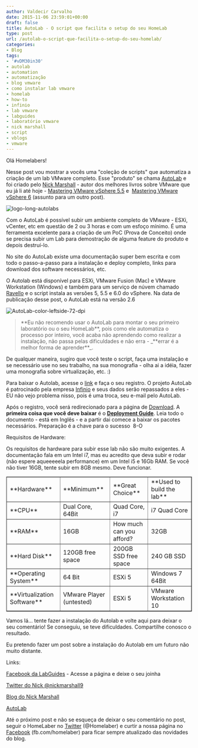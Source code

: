 ```yaml
---
author: Valdecir Carvalho
date: 2015-11-06 23:59:01+00:00
draft: false
title: AutoLab - O script que facilita o setup do seu HomeLab
type: post
url: /autolab-o-script-que-facilita-o-setup-do-seu-homelab/
categories:
- Blog
tags:
- '#vDM30in30'
- autolab
- automation
- automatização
- blog vmware
- como instalar lab vmware
- homelab
- how-to
- infinio
- lab vmware
- labguides
- laboratório vmware
- nick marshall
- script
- vblogs
- vmware
---
```


Olá Homelabers!

Nesse post vou mostrar a vocês uma "coleção de scripts" que automatiza a criação de um lab VMware completo. Esse "produto" se chama [AutoLab](http://www.labguides.com/autolab/) e foi criado pelo [Nick Marshall](http://nickmarshall.com.au/about/) - autor dos melhores livros sobre VMware que eu já li até hoje - [Mastering VMware vSphere 5.5](http://www.amazon.com/Mastering-VMware-vSphere-Nick-Marshall/dp/1118925157/ref=asap_bc?ie=UTF8) e  [Mastering VMware vSphere 6](http://www.amazon.com/Mastering-VMware-vSphere-Scott-Lowe/dp/1118661141/ref=asap_bc?ie=UTF8) (assunto para um outro post).

![logo-long-autolabs](/imagens/2015/11/logo-long-autolabs.png)


Com o AutoLab é possível subir um ambiente completo de VMware - ESXi, vCenter, etc em questão de 2 ou 3 horas e com um esfoço mínimo. É uma ferramenta excelente para a criação de um PoC (Prova de Conceito) onde se precisa subir um Lab para demostração de alguma feature do produto e depois destruí-lo.

<!-- more -->

No site do AutoLab existe uma documentação super bem escrita e com todo o passo-a-passo para a instalação e deploy completo, links para download dos software necessários, etc.

O Autolab está disponível para ESXi, VMware Fusion (Mac) e VMware Workstation (Windows) e também para um serviço de núvem chamado [Ravello](https://www.ravellosystems.com/) e o script instala as versões 5, 5.5 e 6.0 do vSphere. Na data de publicação desse post, o AutoLab está na versão 2.6

![AutoLab-color-leftside-72-dpi](/imagens/2015/11/AutoLab-color-leftside-72-dpi.png)




<blockquote>**Eu não recomendo usar o AutoLab para montar o seu primeiro laboratório ou o seu HomeLab**, pois como ele automatiza o processo por inteiro, você acaba não aprendendo como realizar a instalação, não passa pelas dificuldades e não erra - _**errar é a melhor forma de aprender**_.</blockquote>



De qualquer maneira, sugiro que você teste o script, faça uma instalação e se necessário use no seu trabalho, na sua monografia - olha ai a idéia, fazer uma monografia sobre virtualização, etc. :)

Para baixar o Autolab, acesse o [link](http://www.labguides.com/autolab/) e faça o seu registro. O projeto AutoLab é patrocinado pela empresa [Infinio](http://www.infinio.com/) e seus dados serão repassados a eles - EU não vejo problema nisso, pois é uma troca, seu e-mail pelo AutoLab.

Após o registro, você será redirecionado para a página de [Download](http://www.labguides.com/autolab/autolab-download/?submissionGuid=0f0f0893-7dfd-4d36-b08e-6ece790f0191). A **primeira coisa que você deve baixar** é o **[Deployment Guide](http://www.labguides.com/downloads/AutoLab%202.6%20vSphere%20Deployment%20Guide.pdf)**. Leia todo o documento - está em Inglês - e a partir dai comece a baixar os pacotes necessários. Preparação é a chave para o sucesso  8-O

Requisitos de Hardware:

Os requisitos de hardware para subir esse lab não são muito exigentes. A documentação fala em um Intel i7, mas eu acredito que deva subir e rodar (não espere aqueeeeela performance) em um Intel i5 e 16Gb RAM. Se você não tiver 16GB, tente subir em 8GB mesmo. Deve funcionar.

<table cellpadding="2" cellspacing="2" border="1" >
<tbody >
<tr >

<td >**Hardware**
</td>

<td >**Minimum**
</td>

<td >**Great Choice**
</td>

<td >**Used to build the lab**
</td>
</tr>
<tr >

<td >**CPU**
</td>

<td >Dual Core, 64Bit
</td>

<td >Quad Core, i7
</td>

<td >i7 Quad Core
</td>
</tr>
<tr >

<td >**RAM**
</td>

<td >16GB
</td>

<td >How much can you afford?
</td>

<td >32GB
</td>
</tr>
<tr >

<td >**Hard Disk**
</td>

<td >120GB free space
</td>

<td >200GB SSD free space
</td>

<td >240 GB SSD
</td>
</tr>
<tr >

<td >**Operating System**
</td>

<td >64 Bit
</td>

<td >ESXi 5
</td>

<td >Windows 7 64Bit
</td>
</tr>
<tr >

<td >**Virtualization Software**
</td>

<td >VMware Player (untested)
</td>

<td >ESXi 5
</td>

<td >VMware Workstation 10
</td>
</tr>
</tbody>
</table>

Vamos lá... tente fazer a instalação do Autolab e volte aqui para deixar o seu comentário! Se conseguiu, se teve dificuldades. Compartilhe conosco o resultado.

Eu pretendo fazer um post sobre a instalação do Autolab em um futuro não muito distante.

Links:

[Facebook da LabGuides](https://www.facebook.com/labguides/) - Acesse a página e deixe o seu joinha

[Twitter do Nick @nickmarshall9](https://twitter.com/nickmarshall9/)

[Blog do Nick Marshall](http://nickmarshall.com.au/)

[AutoLab](http://www.labguides.com/autolab/)

Até o próximo post e não se esqueça de deixar o seu comentário no post, seguir o HomeLaber no [Twitter](https://twitter.com/homelaber) (@Homelaber) e curtir a nossa página no [Facebook](https://www.facebook.com/homelaber) (fb.com/homelaber) para ficar sempre atualizado das novidades do blog.


